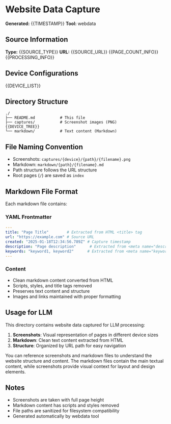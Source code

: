# Website Data Capture

**Generated:** {{TIMESTAMP}}
**Tool:** webdata

## Source Information

**Type:** {{SOURCE_TYPE}}
**URL:** {{SOURCE_URL}}
{{PAGE_COUNT_INFO}}
{{PROCESSING_INFO}}

## Device Configurations

{{DEVICE_LIST}}

## Directory Structure

```
./
├── README.md           # This file
├── captures/           # Screenshot images (PNG)
{{DEVICE_TREE}}
└── markdown/           # Text content (Markdown)
```

## File Naming Convention

- Screenshots: `captures/{device}/{path}/{filename}.png`
- Markdown: `markdown/{path}/{filename}.md`
- Path structure follows the URL structure
- Root pages (`/`) are saved as `index`

## Markdown File Format

Each markdown file contains:

### YAML Frontmatter
```yaml
---
title: "Page Title"        # Extracted from HTML <title> tag
url: "https://example.com" # Source URL
created: "2025-01-18T12:34:56.789Z" # Capture timestamp
description: "Page description"      # Extracted from <meta name="description"> (optional)
keywords: "keyword1, keyword2"      # Extracted from <meta name="keywords"> (optional)
---
```

### Content
- Clean markdown content converted from HTML
- Scripts, styles, and title tags removed
- Preserves text content and structure
- Images and links maintained with proper formatting

## Usage for LLM

This directory contains website data captured for LLM processing:

1. **Screenshots**: Visual representation of pages in different device sizes
2. **Markdown**: Clean text content extracted from HTML
3. **Structure**: Organized by URL path for easy navigation

You can reference screenshots and markdown files to understand the website structure and content. The markdown files contain the main textual content, while screenshots provide visual context for layout and design elements.

## Notes

- Screenshots are taken with full page height
- Markdown content has scripts and styles removed
- File paths are sanitized for filesystem compatibility
- Generated automatically by webdata tool
